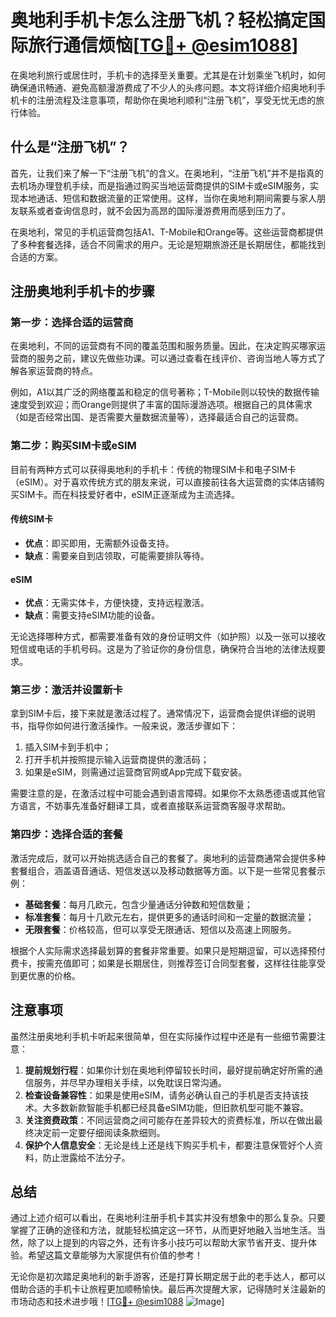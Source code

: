# 奥地利手机卡怎么注册飞机？轻松搞定国际旅行通信烦恼[[TG💪+ @esim1088](https://t.me/s/esim1088)]

在奥地利旅行或居住时，手机卡的选择至关重要。尤其是在计划乘坐飞机时，如何确保通讯畅通、避免高额漫游费成了不少人的头疼问题。本文将详细介绍奥地利手机卡的注册流程及注意事项，帮助你在奥地利顺利“注册飞机”，享受无忧无虑的旅行体验。

## 什么是“注册飞机”？

首先，让我们来了解一下“注册飞机”的含义。在奥地利，“注册飞机”并不是指真的去机场办理登机手续，而是指通过购买当地运营商提供的SIM卡或eSIM服务，实现本地通话、短信和数据流量的正常使用。这样，当你在奥地利期间需要与家人朋友联系或者查询信息时，就不会因为高昂的国际漫游费用而感到压力了。

在奥地利，常见的手机运营商包括A1、T-Mobile和Orange等。这些运营商都提供了多种套餐选择，适合不同需求的用户。无论是短期旅游还是长期居住，都能找到合适的方案。

## 注册奥地利手机卡的步骤

### 第一步：选择合适的运营商

在奥地利，不同的运营商有不同的覆盖范围和服务质量。因此，在决定购买哪家运营商的服务之前，建议先做些功课。可以通过查看在线评价、咨询当地人等方式了解各家运营商的特点。

例如，A1以其广泛的网络覆盖和稳定的信号著称；T-Mobile则以较快的数据传输速度受到欢迎；而Orange则提供了丰富的国际漫游选项。根据自己的具体需求（如是否经常出国、是否需要大量数据流量等），选择最适合自己的运营商。

### 第二步：购买SIM卡或eSIM

目前有两种方式可以获得奥地利的手机卡：传统的物理SIM卡和电子SIM卡（eSIM）。对于喜欢传统方式的朋友来说，可以直接前往各大运营商的实体店铺购买SIM卡。而在科技爱好者中，eSIM正逐渐成为主流选择。

#### 传统SIM卡
- **优点**：即买即用，无需额外设备支持。
- **缺点**：需要亲自到店领取，可能需要排队等待。

#### eSIM
- **优点**：无需实体卡，方便快捷，支持远程激活。
- **缺点**：需要支持eSIM功能的设备。

无论选择哪种方式，都需要准备有效的身份证明文件（如护照）以及一张可以接收短信或电话的手机号码。这是为了验证你的身份信息，确保符合当地的法律法规要求。

### 第三步：激活并设置新卡

拿到SIM卡后，接下来就是激活过程了。通常情况下，运营商会提供详细的说明书，指导你如何进行激活操作。一般来说，激活步骤如下：

1. 插入SIM卡到手机中；
2. 打开手机并按照提示输入运营商提供的激活码；
3. 如果是eSIM，则需通过运营商官网或App完成下载安装。

需要注意的是，在激活过程中可能会遇到语言障碍。如果你不太熟悉德语或其他官方语言，不妨事先准备好翻译工具，或者直接联系运营商客服寻求帮助。

### 第四步：选择合适的套餐

激活完成后，就可以开始挑选适合自己的套餐了。奥地利的运营商通常会提供多种套餐组合，涵盖语音通话、短信发送以及移动数据等方面。以下是一些常见套餐示例：

- **基础套餐**：每月几欧元，包含少量通话分钟数和短信数量；
- **标准套餐**：每月十几欧元左右，提供更多的通话时间和一定量的数据流量；
- **无限套餐**：价格较高，但可以享受无限通话、短信以及高速上网服务。

根据个人实际需求选择最划算的套餐非常重要。如果只是短期逗留，可以选择预付费卡，按需充值即可；如果是长期居住，则推荐签订合同型套餐，这样往往能享受到更优惠的价格。

## 注意事项

虽然注册奥地利手机卡听起来很简单，但在实际操作过程中还是有一些细节需要注意：

1. **提前规划行程**：如果你计划在奥地利停留较长时间，最好提前确定好所需的通信服务，并尽早办理相关手续，以免耽误日常沟通。
2. **检查设备兼容性**：如果是使用eSIM，请务必确认自己的手机是否支持该技术。大多数新款智能手机都已经具备eSIM功能，但旧款机型可能不兼容。
3. **关注资费政策**：不同运营商之间可能存在差异较大的资费标准，所以在做出最终决定前一定要仔细阅读条款细则。
4. **保护个人信息安全**：无论是线上还是线下购买手机卡，都要注意保管好个人资料，防止泄露给不法分子。

## 总结

通过上述介绍可以看出，在奥地利注册手机卡其实并没有想象中的那么复杂。只要掌握了正确的途径和方法，就能轻松搞定这一环节，从而更好地融入当地生活。当然，除了以上提到的内容之外，还有许多小技巧可以帮助大家节省开支、提升体验。希望这篇文章能够为大家提供有价值的参考！

无论你是初次踏足奥地利的新手游客，还是打算长期定居于此的老手达人，都可以借助合适的手机卡让旅程更加顺畅愉快。最后再次提醒大家，记得随时关注最新的市场动态和技术进步哦！[[TG💪+ @esim1088](https://t.me/s/esim1088) ![Image](https://i.postimg.cc/4NQfJmqS/Snipaste-2025-05-13-00-14-12.png)]